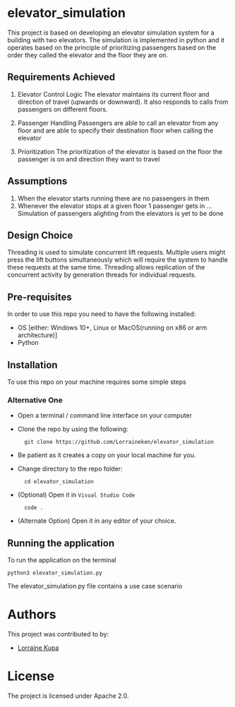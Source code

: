 # elevator_simulation

This project is based on developing an elevator simulation system for a building with two elevators. The simulation is implemented in python and it operates based on the principle of prioritizing passengers based on the order they called the elevator and the floor they are on.


## Requirements Achieved
1. Elevator Control Logic
The elevator maintains its current floor and direction of travel (upwards or downward). It also responds to calls from passengers on different floors.

2. Passenger Handling
Passengers are able to call an elevator from any floor and are able to specify their destination floor when calling the elevator

3. Prioritization
The prioritization of the elevator is based on the floor the passenger is on and direction they want to travel


## Assumptions
1. When the elevator starts running there are no passengers in them
2. Whenever the elevator stops at a given floor 1 passenger gets in ... Simulation of passengers alighting from the elevators is yet to be done

## Design Choice
Threading is used to simulate concurrent lift requests. Multiple users might press the lift buttons simultaneously which will require the system to handle these requests at the same time. Threading allows replication of the concurrent activity by generation threads for individual requests.


## Pre-requisites
In order to use this repo you need to have the following installed:

- OS [either: Windows 10+, Linux or MacOS(running on x86 or arm architecture)]
- Python

## Installation

To use this repo on your machine requires some simple steps

### Alternative One

- Open a terminal / command line interface on your computer
- Clone the repo by using the following:

        git clone https://github.com/Lorraineken/elevator_simulation

- Be patient as it creates a copy on your local machine for you.
- Change directory to the repo folder:

        cd elevator_simulation

- (Optional) Open it in ``Visual Studio Code``

        code .

- (Alternate Option) Open it in any editor of your choice.



## Running the application
To run the application on the terminal 

    python3 elevator_simulation.py

The elevator_simulation.py file contains a use case scenario


# Authors
This project was contributed to by:
- [Lorraine Kupa](https://github.com/Lorraineken)

# License
The project is licensed under Apache 2.0.